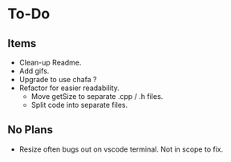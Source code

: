 # To-Do

## Items
- Clean-up Readme.
- Add gifs.
- Upgrade to use chafa ?
- Refactor for easier readability.
    - Move getSize to separate .cpp / .h files.
    - Split code into separate files.

## No Plans

- Resize often bugs out on vscode terminal. Not in scope to fix.
